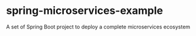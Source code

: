 # spring-microservices-example
A set of Spring Boot project to deploy a complete microservices ecosystem
